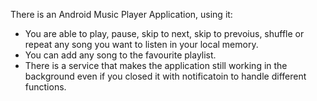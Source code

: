 There is an Android Music Player Application, using it: <br>
* You are able to play, pause, skip to next, skip to prevoius, shuffle or repeat any song you want to listen in your local memory. <br>
* You can add any song to the favourite playlist. <br>
* There is a service that makes the application still working in the background even if you closed it with notificatoin to handle different functions. <br>
